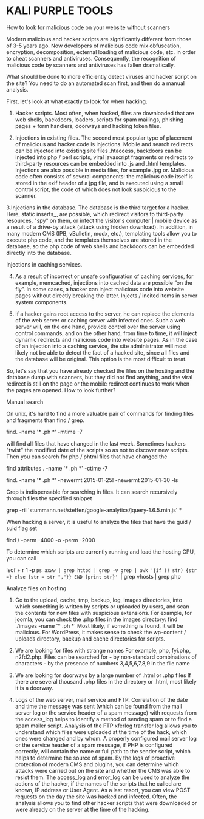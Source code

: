 # KALI PURPLE TOOLS

How to look for malicious code on your website without scanners

  

Modern malicious and hacker scripts are significantly different from those of 3-5 years ago. Now developers of malicious code mix obfuscation, encryption, decomposition, external loading of malicious code, etc. in order to cheat scanners and antiviruses. Consequently, the recognition of malicious code by scanners and antiviruses has fallen dramatically.

What should be done to more efficiently detect viruses and hacker script on the site? You need to do an automated scan first, and then do a manual analysis.

First, let's look at what exactly to look for when hacking.

1. Hacker scripts. Most often, when hacked, files are downloaded that are web shells,
backdoors, loaders, scripts for spam mailings, phishing pages + form handlers, doorways and hacking token files.

2. Injections in existing files. The second most popular type of placement of malicious and hacker code is injections. Mobile and search redirects can be injected into existing site files .htaccess, backdoors can be injected into php / perl scripts, viral javascript fragments or redirects to third-party resources can be embedded into .js and .html templates. Injections are also possible in media files, for example .jpg or. Malicious code often consists of several components: the malicious code itself is stored in the exif header of a jpg file, and is executed using a small control script, the code of which does not look suspicious to the scanner.

3.Injections in the database. The database is the third target for a hacker. Here, static inserts,,, are possible, which redirect visitors to third-party resources, "spy" on them, or infect the visitor's computer | mobile device as a result of a drive-by attack (attack using hidden download). In addition, in many modern CMS (IPB, vBulletin, modx, etc.), templating tools allow you to execute php code, and the templates themselves are stored in the database, so the php code of web shells and backdoors can be embedded directly into the database.

Injections in caching services.

4. As a result of incorrect or unsafe configuration of caching services, for example, memcached, injections into cached data are possible “on the fly”. In some cases, a hacker can inject malicious code into website pages without directly breaking the latter. Injects / incited items in server system components.

5. If a hacker gains root access to the server, he can replace the elements of the web server or caching server with infected ones. Such a web server will, on the one hand, provide control over the server using control commands, and on the other hand, from time to time, it will inject dynamic redirects and malicious code into website pages. As in the case of an injection into a caching service, the site administrator will most likely not be able to detect the fact of a hacked site, since all files and the database will be original. This option is the most difficult to treat.

So, let's say that you have already checked the files on the hosting and the database dump with scanners, but they did not find anything, and the viral redirect is still on the page or the mobile redirect continues to work when the pages are opened. How to look further?

Manual search

On unix, it's hard to find a more valuable pair of commands for finding files and fragments than find / grep.

find. -name '* .ph *' -mtime -7

will find all files that have changed in the last week. Sometimes hackers "twist" the modified date of the scripts so as not to discover new scripts. Then you can search for php / phtml files that have changed the

find attributes . -name '* .ph *' -сtime -7


find. -name '* .ph *' -newermt 2015-01-25! -newermt 2015-01-30 -ls

Grep is indispensable for searching in files. It can search recursively through files the specified snippet

grep -ril 'stummann.net/steffen/google-analytics/jquery-1.6.5.min.js' *

When hacking a server, it is useful to analyze the files that have the guid / suid flag set

find / -perm -4000 -o -perm -2000

To determine which scripts are currently running and load the hosting CPU, you can call

lsof + r 1 -p `ps axww | grep httpd | grep -v grep | awk '{if (! str) {str =} else {str = str ","}} END {print str}' `| grep vhosts | grep php

Analyze files on hosting

1. Go to the upload, cache, tmp, backup, log, images directories, into which something is written by scripts or uploaded by users, and scan the contents for new files with suspicious extensions. For example, for joomla, you can check the .php files in the images directory: find ./images -name '* .ph *' Most likely, if something is found, it will be malicious. For WordPress, it makes sense to check the wp-content / uploads directory, backup and cache directories for scripts.

2. We are looking for files with strange names For example, php, fyi.php, n2fd2.php. Files can be searched for - by non-standard combinations of characters - by the presence of numbers 3,4,5,6,7,8,9 in the file name

3. We are looking for doorways by a large number of .html or .php files If there are several thousand .php files in the directory or .html, most likely it is a doorway.

4. Logs of the web server, mail service and FTP. Correlation of the date and time the message was sent (which can be found from the mail server log or the service header of a spam message) with requests from the access_log helps to identify a method of sending spam or to find a spam mailer script. Analysis of the FTP xferlog transfer log allows you to understand which files were uploaded at the time of the hack, which ones were changed and by whom. A properly configured mail server log or the service header of a spam message, if PHP is configured correctly, will contain the name or full path to the sender script, which helps to determine the source of spam. By the logs of proactive protection of modern CMS and plugins, you can determine which attacks were carried out on the site and whether the CMS was able to resist them. The access_log and error_log can be used to analyze the actions of the hacker, if the names of the scripts that he called are known, IP address or User Agent. As a last resort, you can view POST requests on the day the site was hacked and infected. Often, the analysis allows you to find other hacker scripts that were downloaded or were already on the server at the time of the hacking.

